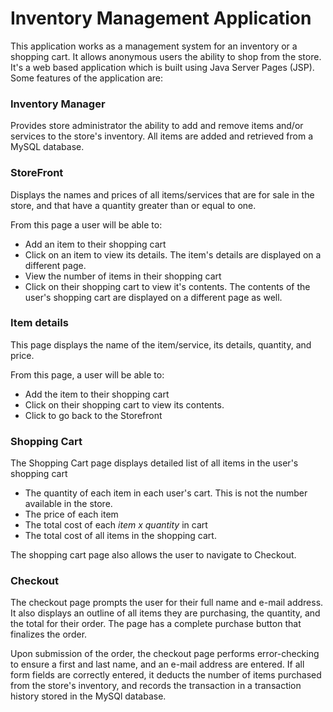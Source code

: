 # Inventory Management Application

This application works as a management system for an inventory or a shopping cart. It allows anonymous users the ability to shop from the store. It's a web based application which is built using Java Server Pages (JSP). Some features of the application are:

### Inventory Manager

Provides store administrator the ability to add and remove items and/or services to the store's inventory. All items are added and retrieved from a MySQL database.

### StoreFront

Displays the names and prices of all items/services that are for sale in the store, and that have a quantity greater than or equal to one.

From this page a user will be able to:

  * Add an item to their shopping cart
  * Click on an item to view its details. The item's details are displayed on a different page.
  * View the number of items in their shopping cart
  * Click on their shopping cart to view it's contents. The contents of the user's shopping cart are displayed on a different page as well.

### Item details

This page displays the name of the item/service, its details, quantity, and price.

From this page, a user will be able to:

  * Add the item to their shopping cart
  * Click on their shopping cart to view its contents.
  * Click to go back to the Storefront

### Shopping Cart

The Shopping Cart page displays detailed list of all items in the user's shopping cart

  * The quantity of each item in each user's cart. This is not the number available in the store.
  * The price of each item
  * The total cost of each *item x quantity* in cart
  * The total cost of all items in the shopping cart.

The shopping cart page also allows the user to navigate to Checkout.


### Checkout

The checkout page prompts the user for their full name and e-mail address. It also displays an outline of all items they are purchasing, the quantity, and the total for their order. The page has a complete purchase button that finalizes the order.

Upon submission of the order, the checkout page performs error-checking to ensure a first and last name, and an e-mail address are entered. If all form fields are correctly entered, it deducts the number of items purchased from the store's inventory, and records the transaction in a transaction history stored in the MySQl database.
